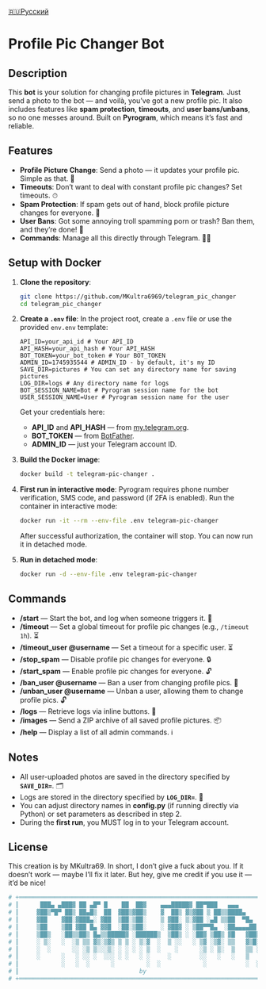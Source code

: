 [🇷🇺Русский](https://github.com/MKultra6969/telegram_pic_changer/blob/main/README.ru.md)

# **Profile Pic Changer Bot**

## **Description**

This **bot** is your solution for changing profile pictures in **Telegram**. Just send a photo to the bot — and voilà, you’ve got a new profile pic. It also includes features like **spam protection**, **timeouts**, and **user bans/unbans**, so no one messes around. Built on **Pyrogram**, which means it’s fast and reliable.

## **Features**

- **Profile Picture Change**: Send a photo — it updates your profile pic. Simple as that. 📸
- **Timeouts**: Don’t want to deal with constant profile pic changes? Set timeouts. ⏱
- **Spam Protection**: If spam gets out of hand, block profile picture changes for everyone. 🛑
- **User Bans**: Got some annoying troll spamming porn or trash? Ban them, and they’re done! 🚫
- **Commands**: Manage all this directly through Telegram. 🧑‍💻

## **Setup with Docker**

1. **Clone the repository**:
    ```bash
    git clone https://github.com/MKultra6969/telegram_pic_changer
    cd telegram_pic_changer
    ```

2. **Create a `.env` file**:
    In the project root, create a `.env` file or use the provided `env.env` template:
    ```env
    API_ID=your_api_id # Your API_ID
    API_HASH=your_api_hash # Your API_HASH
    BOT_TOKEN=your_bot_token # Your BOT_TOKEN
    ADMIN_ID=1745935544 # ADMIN_ID - by default, it's my ID
    SAVE_DIR=pictures # You can set any directory name for saving pictures
    LOG_DIR=logs # Any directory name for logs
    BOT_SESSION_NAME=Bot # Pyrogram session name for the bot
    USER_SESSION_NAME=User # Pyrogram session name for the user
    ```
    Get your credentials here:
    - **API_ID** and **API_HASH** — from [my.telegram.org](https://my.telegram.org/auth).
    - **BOT_TOKEN** — from [BotFather](https://core.telegram.org/bots#botfather).
    - **ADMIN_ID** — just your Telegram account ID.

3. **Build the Docker image**:
    ```bash
    docker build -t telegram-pic-changer .
    ```

4. **First run in interactive mode**:
    Pyrogram requires phone number verification, SMS code, and password (if 2FA is enabled). Run the container in interactive mode:
    ```bash
    docker run -it --rm --env-file .env telegram-pic-changer
    ```
    After successful authorization, the container will stop. You can now run it in detached mode.

5. **Run in detached mode**:
    ```bash
    docker run -d --env-file .env telegram-pic-changer
    ```

## **Commands**

- **/start** — Start the bot, and log when someone triggers it. 💬
- **/timeout <time>** — Set a global timeout for profile pic changes (e.g., `/timeout 1h`). ⏳
- **/timeout_user @username <time>** — Set a timeout for a specific user. ⏳
- **/stop_spam** — Disable profile pic changes for everyone. 🔒
- **/start_spam** — Enable profile pic changes for everyone. 🔓
- **/ban_user @username** — Ban a user from changing profile pics. 🚫
- **/unban_user @username** — Unban a user, allowing them to change profile pics. 🔓
- **/logs** — Retrieve logs via inline buttons. 📄
- **/images** — Send a ZIP archive of all saved profile pictures. 📦
- **/help** — Display a list of all admin commands. ℹ️

## **Notes**

- All user-uploaded photos are saved in the directory specified by **`SAVE_DIR=`**. 🗂
- Logs are stored in the directory specified by **`LOG_DIR=`**. 📑
- You can adjust directory names in **config.py** (if running directly via Python) or set parameters as described in step 2.
- During the **first run**, you MUST log in to your Telegram account.

## **License**

This creation is by MKultra69. In short, I don’t give a fuck about you. If it doesn’t work — maybe I’ll fix it later. But hey, give me credit if you use it — it’d be nice!


```bash
# +═════════════════════════════════════════════════════════════════════════+
# ║      ███▄ ▄███▓ ██ ▄█▀ █    ██  ██▓    ▄▄▄█████▓ ██▀███   ▄▄▄           ║
# ║     ▓██▒▀█▀ ██▒ ██▄█▒  ██  ▓██▒▓██▒    ▓  ██▒ ▓▒▓██ ▒ ██▒▒████▄         ║
# ║     ▓██    ▓██░▓███▄░ ▓██  ▒██░▒██░    ▒ ▓██░ ▒░▓██ ░▄█ ▒▒██  ▀█▄       ║
# ║     ▒██    ▒██ ▓██ █▄ ▓▓█  ░██░▒██░    ░ ▓██▓ ░ ▒██▀▀█▄  ░██▄▄▄▄██      ║
# ║     ▒██▒   ░██▒▒██▒ █▄▒▒█████▓ ░██████▒  ▒██▒ ░ ░██▓ ▒██▒ ▓█   ▓██▒     ║
# ║     ░ ▒░   ░  ░▒ ▒▒ ▓▒░▒▓▒ ▒ ▒ ░ ▒░▓  ░  ▒ ░░   ░ ▒▓ ░▒▓░ ▒▒   ▓▒█░     ║
# ║     ░  ░      ░░ ░▒ ▒░░░▒░ ░ ░ ░ ░ ▒  ░    ░      ░▒ ░ ▒░  ▒   ▒▒ ░     ║
# ║     ░      ░   ░ ░░ ░  ░░░ ░ ░   ░ ░     ░        ░░   ░   ░   ▒        ║
# ║            ░   ░  ░      ░         ░  ░            ░           ░  ░     ║
# ║                                  by                                     ║
# +═════════════════════════════════════════════════════════════════════════+

```

